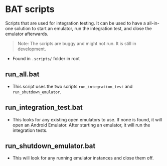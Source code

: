 # BAT scripts

Scripts that are used for integration testing. It can be used to have a all-in-one solution to start an emulator, run the integration test, and close the emulator afterwards.

> Note: The scripts are buggy and might not run. It is still in development.

- Found in `.scripts/` folder in root

## run_all.bat

- This script uses the two scripts `run_integration_test` and `run_shutdown_emulator`.

## run_integration_test.bat

- This looks for any existing open emulators to use. If none is found, it will open an Android Emulator. After starting an emulator, it will run the integration tests.

## run_shutdown_emulator.bat

- This will look for any running emulator instances and close them off.
